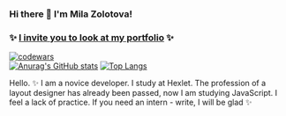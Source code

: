 ### Hi there 👋  I'm Mila Zolotova! 
### ✨ [I invite you to look at my portfolio](https://milanick.github.io/) ✨
[![codewars](https://www.codewars.com/users/MilaNick/badges/small?theme=dark)](https://www.codewars.com/users/MilaNick)  
[![Anurag's GitHub stats](https://github-readme-stats.vercel.app/api?username=milanick&show_icons=true&hide_border=true&&count_private=true&include_all_commits=true&theme=dark)](https://github.com/milanick/)
[![Top Langs](https://github-readme-stats.vercel.app/api/top-langs/?username=milanick&layout=compact&hide_border=true&theme=dark)](https://github.com/milanick/)

Hello. ✨  I am a novice developer. I study at Hexlet. The profession of a layout designer has already been passed, now I am studying JavaScript. I feel a lack of practice. If you need an intern - write, I will be glad ✨

<!--
**MilaNick/MilaNick** is a ✨ _special_ ✨ repository because its `README.md` (this file) appears on your GitHub profile.

Here are some ideas to get you started:

- 🔭 I’m currently working on ...
- 🌱 I’m currently learning ...
- 👯 I’m looking to collaborate on ...
- 🤔 I’m looking for help with ...
- 💬 Ask me about ...
- 📫 How to reach me: ...
- 😄 Pronouns: ...
- ⚡ Fun fact: ...
-->
